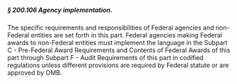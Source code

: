 ##### § 200.106 Agency implementation. #####

The specific requirements and responsibilities of Federal agencies and non-Federal entities are set forth in this part. Federal agencies making Federal awards to non-Federal entities must implement the language in the Subpart C - Pre-Federal Award Requirements and Contents of Federal Awards of this part through Subpart F - Audit Requirements of this part in codified regulations unless different provisions are required by Federal statute or are approved by OMB.
